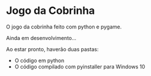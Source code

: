 # Jogo da Cobrinha
O jogo da cobrinha feito com python e pygame.

Ainda em desenvolvimento...

Ao estar pronto, haverão duas pastas:
- O código em python
- O código compilado com pyinstaller para Windows 10
